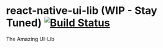 # react-native-ui-lib (WIP - Stay Tuned) [![Build Status](https://travis-ci.org/wix/react-native-ui-lib.svg?branch=master)](https://travis-ci.org/wix/react-native-ui-lib)
The Amazing UI-Lib

